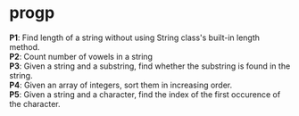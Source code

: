 # progp
**P1**: Find length of a string without using String class's built-in length method.  
**P2**: Count number of vowels in a string  
**P3**: Given a string and a substring, find whether the substring is found in the string.  
**P4**: Given an array of integers, sort them in increasing order.  
**P5**: Given a string and a character, find the index of the first occurence of the character.  

